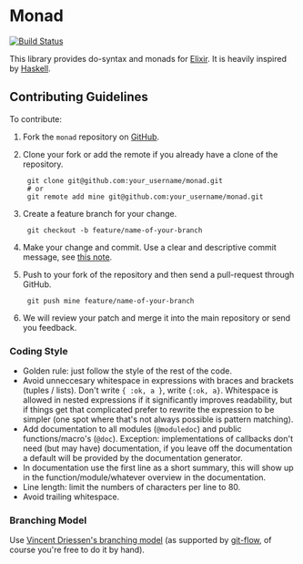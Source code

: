 # Monad

[![Build Status](https://travis-ci.org/rmies/monad.png?branch=develop)](https://travis-ci.org/rmies/monad)

This library provides do-syntax and monads for
[Elixir](http://elixir-lang.org/). It is heavily inspired by
[Haskell](http://haskell.org/).

## Contributing Guidelines

To contribute:

1. Fork the `monad` repository on [GitHub](https://github.com/rmies/monad).

2. Clone your fork or add the remote if you already have a clone of
   the repository.

        git clone git@github.com:your_username/monad.git
        # or
        git remote add mine git@github.com:your_username/monad.git

3. Create a feature branch for your change.

        git checkout -b feature/name-of-your-branch

4. Make your change and commit. Use a clear and descriptive commit
   message, see [this note](http://tbaggery.com/2008/04/19/a-note-about-git-commit-messages.html).

5. Push to your fork of the repository and then send a pull-request
   through GitHub.

        git push mine feature/name-of-your-branch

6. We will review your patch and merge it into the main repository or
   send you feedback.

### Coding Style

* Golden rule: just follow the style of the rest of the code.
* Avoid unneccesary whitespace in expressions with braces and brackets
  (tuples / lists). Don't write `{ :ok, a }`, write `{:ok,
  a}`. Whitespace is allowed in nested expressions if it significantly
  improves readability, but if things get that complicated prefer to
  rewrite the expression to be simpler (one spot where that's not
  always possible is pattern matching).
* Add documentation to all modules (`@moduledoc`) and public
  functions/macro's (`@doc`). Exception: implementations of callbacks
  don't need (but may have) documentation, if you leave off the
  documentation a default will be provided by the documentation
  generator.
* In documentation use the first line as a short summary, this will
  show up in the function/module/whatever overview in the
  documentation.
* Line length: limit the numbers of characters per line to 80.
* Avoid trailing whitespace.

### Branching Model

Use [Vincent Driessen's branching model](http://nvie.com/posts/a-successful-git-branching-model/)
(as supported by [git-flow](https://github.com/nvie/gitflow), of
course you're free to do it by hand).
